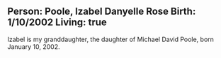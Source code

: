 Person: Poole, Izabel Danyelle Rose
Birth: 1/10/2002
Living: true
---
Izabel is my granddaughter, the daughter of Michael David Poole, born January
10, 2002.